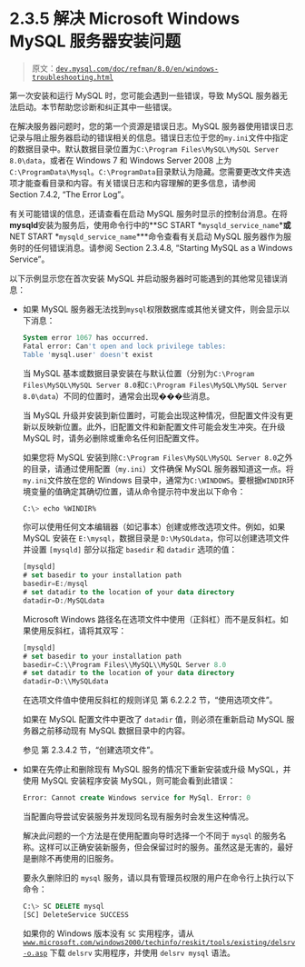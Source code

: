 # 2.3.5 解决 Microsoft Windows MySQL 服务器安装问题

> 原文：[`dev.mysql.com/doc/refman/8.0/en/windows-troubleshooting.html`](https://dev.mysql.com/doc/refman/8.0/en/windows-troubleshooting.html)

第一次安装和运行 MySQL 时，您可能会遇到一些错误，导致 MySQL 服务器无法启动。本节帮助您诊断和纠正其中一些错误。

在解决服务器问题时，您的第一个资源是错误日志。MySQL 服务器使用错误日志记录与阻止服务器启动的错误相关的信息。错误日志位于您的`my.ini`文件中指定的数据目录中。默认数据目录位置为`C:\Program Files\MySQL\MySQL Server 8.0\data`，或者在 Windows 7 和 Windows Server 2008 上为`C:\ProgramData\Mysql`。`C:\ProgramData`目录默认为隐藏。您需要更改文件夹选项才能查看目录和内容。有关错误日志和内容理解的更多信息，请参阅 Section 7.4.2, “The Error Log”。

有关可能错误的信息，还请查看在启动 MySQL 服务时显示的控制台消息。在将**mysqld**安装为服务后，使用命令行中的**SC START *`mysqld_service_name`***或**NET START *`mysqld_service_name`***命令查看有关启动 MySQL 服务器作为服务时的任何错误消息。请参阅 Section 2.3.4.8, “Starting MySQL as a Windows Service”。

以下示例显示您在首次安装 MySQL 并启动服务器时可能遇到的其他常见错误消息：

+   如果 MySQL 服务器无法找到`mysql`权限数据库或其他关键文件，则会显示以下消息：

    ```sql
    System error 1067 has occurred.
    Fatal error: Can't open and lock privilege tables:
    Table 'mysql.user' doesn't exist
    ```

    当 MySQL 基本或数据目录安装在与默认位置（分别为`C:\Program Files\MySQL\MySQL Server 8.0`和`C:\Program Files\MySQL\MySQL Server 8.0\data`）不同的位置时，通常会出现���些消息。

    当 MySQL 升级并安装到新位置时，可能会出现这种情况，但配置文件没有更新以反映新位置。此外，旧配置文件和新配置文件可能会发生冲突。在升级 MySQL 时，请务必删除或重命名任何旧配置文件。

    如果您将 MySQL 安装到除`C:\Program Files\MySQL\MySQL Server 8.0`之外的目录，请通过使用配置（`my.ini`）文件确保 MySQL 服务器知道这一点。将`my.ini`文件放在您的 Windows 目录中，通常为`C:\WINDOWS`。要根据`WINDIR`环境变量的值确定其确切位置，请从命令提示符中发出以下命令：

    ```sql
    C:\> echo %WINDIR%
    ```

    你可以使用任何文本编辑器（如记事本）创建或修改选项文件。例如，如果 MySQL 安装在 `E:\mysql`，数据目录是 `D:\MySQLdata`，你可以创建选项文件并设置 `[mysqld]` 部分以指定 `basedir` 和 `datadir` 选项的值：

    ```sql
    [mysqld]
    # set basedir to your installation path
    basedir=E:/mysql
    # set datadir to the location of your data directory
    datadir=D:/MySQLdata
    ```

    Microsoft Windows 路径名在选项文件中使用（正斜杠）而不是反斜杠。如果使用反斜杠，请将其双写：

    ```sql
    [mysqld]
    # set basedir to your installation path
    basedir=C:\\Program Files\\MySQL\\MySQL Server 8.0
    # set datadir to the location of your data directory
    datadir=D:\\MySQLdata
    ```

    在选项文件值中使用反斜杠的规则详见 第 6.2.2.2 节，“使用选项文件”。

    如果在 MySQL 配置文件中更改了 `datadir` 值，则必须在重新启动 MySQL 服务器之前移动现有 MySQL 数据目录中的内容。

    参见 第 2.3.4.2 节，“创建选项文件”。

+   如果在先停止和删除现有 MySQL 服务的情况下重新安装或升级 MySQL，并使用 MySQL 安装程序安装 MySQL，则可能会看到此错误：

    ```sql
    Error: Cannot create Windows service for MySql. Error: 0
    ```

    当配置向导尝试安装服务并发现同名现有服务时会发生这种情况。

    解决此问题的一个方法是在使用配置向导时选择一个不同于 `mysql` 的服务名称。这样可以正确安装新服务，但会保留过时的服务。虽然这是无害的，最好是删除不再使用的旧服务。

    要永久删除旧的 `mysql` 服务，请以具有管理员权限的用户在命令行上执行以下命令：

    ```sql
    C:\> SC DELETE mysql
    [SC] DeleteService SUCCESS
    ```

    如果你的 Windows 版本没有 `SC` 实用程序，请从 [`www.microsoft.com/windows2000/techinfo/reskit/tools/existing/delsrv-o.asp`](http://www.microsoft.com/windows2000/techinfo/reskit/tools/existing/delsrv-o.asp) 下载 `delsrv` 实用程序，并使用 `delsrv mysql` 语法。
